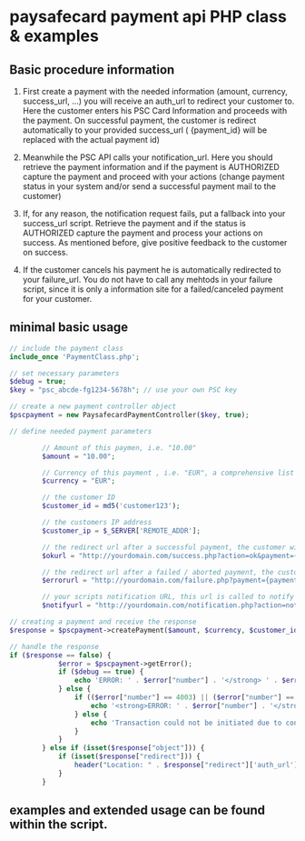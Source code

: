 # paysafecard payment api PHP class & examples

## Basic procedure information
1. First create a payment with the needed information (amount, currency, success_url, ...) you will receive an auth_url to redirect your customer to. Here the customer enters his PSC Card Information and proceeds with the payment.
   On successful payment, the customer is redirect automatically to your provided success_url ( {payment_id} will be replaced with the actual payment id)

2. Meanwhile the PSC API calls your notification_url. Here you should retrieve the payment information and if the payment is AUTHORIZED capture the payment and proceed with your actions (change payment status in your system and/or send a successful payment mail to the customer)

3. If, for any reason, the notification request fails, put a fallback into your success_url script. Retrieve the payment and if the status is AUTHORIZED capture the payment and process your actions on success. As mentioned before, give positive feedback to the customer on success.

4. If the customer cancels his payment he is automatically redirected to your failure_url. You do not have to call any mehtods in your failure script, since it is only a information site for a failed/canceled payment for your customer.

## minimal basic usage

```php
// include the payment class
include_once 'PaymentClass.php';

// set necessary parameters
$debug = true;
$key = "psc_abcde-fg1234-5678h"; // use your own PSC key

// create a new payment controller object
$pscpayment = new PaysafecardPaymentController($key, true);

// define needed payment parameters

        // Amount of this paymen, i.e. "10.00"
        $amount = "10.00";

        // Currency of this payment , i.e. "EUR", a comprehensive list can be found here (Link to allowed currencies?)
        $currency = "EUR";

        // the customer ID
        $customer_id = md5('customer123');

        // the customers IP address
        $customer_ip = $_SERVER['REMOTE_ADDR'];

        // the redirect url after a successful payment, the customer will be sent to this url on success
        $okurl = "http://yourdomain.com/success.php?action=ok&payment={payment_id}";

        // the redirect url after a failed / aborted payment, the customer will be redirected to this url on failure
        $errorurl = "http://yourdomain.com/failure.php?payment={payment_id}";

        // your scripts notification URL, this url is called to notify your script a payment has been processed
        $notifyurl = "http://yourdomain.com/notification.php?action=notify&payment={payment_id}";

// creating a payment and receive the response
$response = $pscpayment->createPayment($amount, $currency, $customer_id, $customer_ip, $okurl, $errorurl, $notifyurl, $correlation_id);

// handle the response
if ($response == false) {
            $error = $pscpayment->getError();
            if ($debug == true) {
                echo 'ERROR: ' . $error["number"] . '</strong> ' . $error["message"];
            } else {
                if (($error["number"] == 4003) || ($error["number"] == 4003)) {
                    echo '<strong>ERROR: ' . $error["number"] . '</strong> ' . $error["message"];
                } else {
                    echo 'Transaction could not be initiated due to connection problems. If the problem persists, please contact our support.';
                }
            }
        } else if (isset($response["object"])) {
            if (isset($response["redirect"])) {
                header("Location: " . $response["redirect"]['auth_url']);
            }
        }
```

## examples and extended usage can be found within the script.
